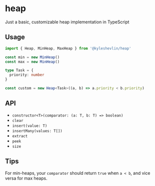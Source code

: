# heap

Just a basic, customizable heap implementation in TypeScript

## Usage

```typescript
import { Heap, MinHeap, MaxHeap } from '@kyleshevlin/heap'

const min = new MinHeap()
const max = new MinHeap()

type Task = {
  priority: number
}

const custom = new Heap<Task>((a, b) => a.priority < b.priority)
```

## API

- `constructor<T>(comparator: (a: T, b: T) => boolean)`
- `clear`
- `insert(value: T)`
- `insertMany(values: T[])`
- `extract`
- `peek`
- `size`

## Tips

For min-heaps, your `comparator` should return `true` when `a < b`, and vice versa for max heaps.
